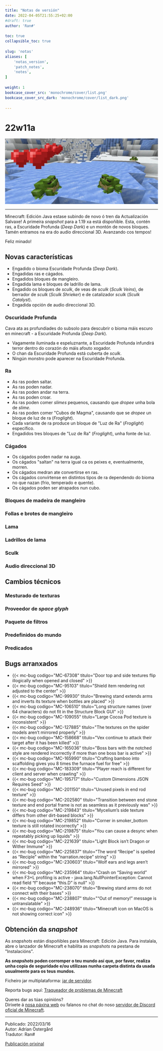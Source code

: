 ```yaml
---
title: "Notas de versión"
date: 2022-04-05T21:55:25+02:00
#draft: true
author: 'Ran#'

toc: true
collapsible_toc: true

slug: 'notas'
aliases: [
    'notas_version',
    'patch_notes',
    'notes',
]

weight: 1
bookcase_cover_src: 'monochrome/cover/list.png'
bookcase_cover_src_dark: 'monochrome/cover/list_dark.png'

---
```


# 22w11a
<img src="/fotos_content/mobs/ra/ra1.webp" />

---

Minecraft: Edición Java estase subindo de novo ó tren da Actualización Salvaxe!
A primeira *snapshot* para a 1.19 xa está dispoñible.
Esta, contén ras, a Escuridade Profunda (*Deep Dark*) e un montón de novos bloques.
Tamén entramos na era do audio direccional 3D.
Avanzando cos tempos!

Feliz minado!

## Novas características

- Engadido o bioma Escuridade Profunda (*Deep Dark*).
- Engadidas ras e cágados.
- Engadidos bloques de mangleiro.
- Engadida lama e bloques de ladrillo de lama.
- Engadido os bloques de *sculk*, de veas de *sculk* (*Sculk Veins*), de berrador de *sculk* (*Sculk Shrieker*) e de catalizador *sculk* (*Sculk Catalyst*).
- Engadida opción de audio direccional 3D.

### Oscuridade Profunda

Cava ata as profundiades do subsolo para descubrir o bioma máis escuro en minecraft - a Escuridade Profunda (*Deep Dark*).

- Vagamente iluminada e espeluznante, a Escuridade Profunda infundirá terror dentro do corazón do máis afouto xogador.
- O chan da Escuridade Profunda está cuberta de *sculk*.
- Ningún monstro pode aparecer na Escuridade Profunda.

### Ra

- As ras poden saltar.
- As ras poden nadar.
- As ras poden andar na terra.
- As ras poden croar.
- As ras poden comer *slimes* pequenos, causando que *dropee* unha bola de *slime*.
- As ras poden comer "Cubos de Magma", causando que se *dropee* un bloque de luz de ra (*Froglight*).
- Cada variante de ra produce un bloque de "Luz de Ra" (*Froglight*) específico.
- Engadidos tres bloques de "Luz de Ra" (*Froglight*), unha fonte de luz.

### Cágados

- Os cágados poden nadar na auga.
- Os cágados "saltan" na terra igual ca os peixes e, eventualmente, morren.
- Os cágados medran ate convertirse en ras.
- Os cágados convírtense en distintos tipos de ra dependendo do bioma no que nazan (frio, temperado e quente).
- Os cágados poden ser atrapados nun cubo.

### Bloques de madeira de mangleiro

### Follas e brotes de mangleiro

### Lama

### Ladrillos de lama

### Sculk

### Audio direccional 3D

## Cambios técnicos

### Mesturado de texturas

### Proveedor de *space glyph*

### Paquete de filtros

### Predefinidos do mundo

### Predicados

## Bugs arranxados

- {{< mc-bug codigo="MC-67308" titulo="Door top and side textures flip illogically when opened and closed" >}}
- {{< mc-bug codigo="MC-95103" titulo="Shield item rendering not adjusted to the center" >}}
- {{< mc-bug codigo="MC-99930" titulo="Brewing stand extends arms and inverts its texture when bottles are placed" >}}
- {{< mc-bug codigo="MC-106510" titulo="Long structure names (over 64 characters) do not fit in the Structure Block GUI" >}}
- {{< mc-bug codigo="MC-109055" titulo="Large Cocoa Pod texture is inconsistent" >}}
- {{< mc-bug codigo="MC-127885" titulo="The textures on the spider models aren’t mirrored properly" >}}
- {{< mc-bug codigo="MC-158668" titulo="Vex continue to attack their target after it has been killed" >}}
- {{< mc-bug codigo="MC-165036" titulo="Boss bars with the notched style are rendered incorrectly if more than one boss bar is active" >}}
- {{< mc-bug codigo="MC-165990" titulo="Crafting bamboo into scaffolding gives you 8 times the furnace fuel for free" >}}
- {{< mc-bug codigo="MC-183309" titulo="Player reach is different for client and server when crawling" >}}
- {{< mc-bug codigo="MC-195717" titulo="Custom Dimensions JSON Requires Seed" >}}
- {{< mc-bug codigo="MC-201150" titulo="Unused pixels in end rod texture" >}}
- {{< mc-bug codigo="MC-202580" titulo="Transition between end stone texture and end portal frame is not as seamless as it previously was" >}}
- {{< mc-bug codigo="MC-219843" titulo="Mycelium’s side texture differs from other dirt-based blocks" >}}
- {{< mc-bug codigo="MC-219852" titulo="Corner in smoker_bottom texture is still rotated incorrectly" >}}
- {{< mc-bug codigo="MC-219875" titulo="You can cause a desync when repeatably picking up liquids" >}}
- {{< mc-bug codigo="MC-221639" titulo="Light Block isn’t Dragon or Wither Immune" >}}
- {{< mc-bug codigo="MC-225837" titulo="The word “Recipe” is spelled as “Reciple” within the “narration.recipe” string" >}}
- {{< mc-bug codigo="MC-230603" titulo="Wolf ears and legs aren’t mirrored" >}}
- {{< mc-bug codigo="MC-235964" titulo="Crash on “Saving world” when F3+L profiling is active - java.lang.NullPointerException: Cannot read field “f” because “this.D” is null" >}}
- {{< mc-bug codigo="MC-238070" titulo="Brewing stand arms do not connect with their bases" >}}
- {{< mc-bug codigo="MC-238807" titulo="“Out of memory!” message is untranslatable" >}}
- {{< mc-bug codigo="MC-248936" titulo="Minecraft icon on MacOS is not showing correct icon" >}}

## Obtención da *snapshot*

As *snapshots* están dispoñibles para Minecraft: Edición Java.
Para instalala, abre o lanzador de Minecraft e habilita as *snapshots* na pestana de "Instalacións".

**As *snapshots* poden corromper o teu mundo así que, por favor, realiza unha copia de seguridade e/ou utilizaas nunha carpeta distinta da usada usualmente para os teus mundos.**

Ficheiro jar multiplataforma:
[jar de servidor](https://launcher.mojang.com/v1/objects/5f48eea55c7fd1881d9c63835b15dfb5bbcd3a67/server.jar).
<!--[jar de servidor](/fichs_content/minecraft/versions/22w13/22w13_server.jar).-->

Reporta bugs aquí: [Traqueador de problemas de Minecraft](https://bugs.mojang.com/projects/MC/issues)

Queres dar as túas opinións?\
Dirixete á [nosa páxina web](https://aka.ms/JavaSnapshotFeedback?ref=minecraftnet) ou falanos no chat do noso [servidor de Discord oficial de Minecraft](https://discordapp.com/invite/minecraft).

---

Publicado: 2022/03/16\
Autor: Adrian Östergård\
Tradutor: Ran#

[Publicación orixinal](https://www.minecraft.net/en-us/article/minecraft-snapshot-22w11a)
